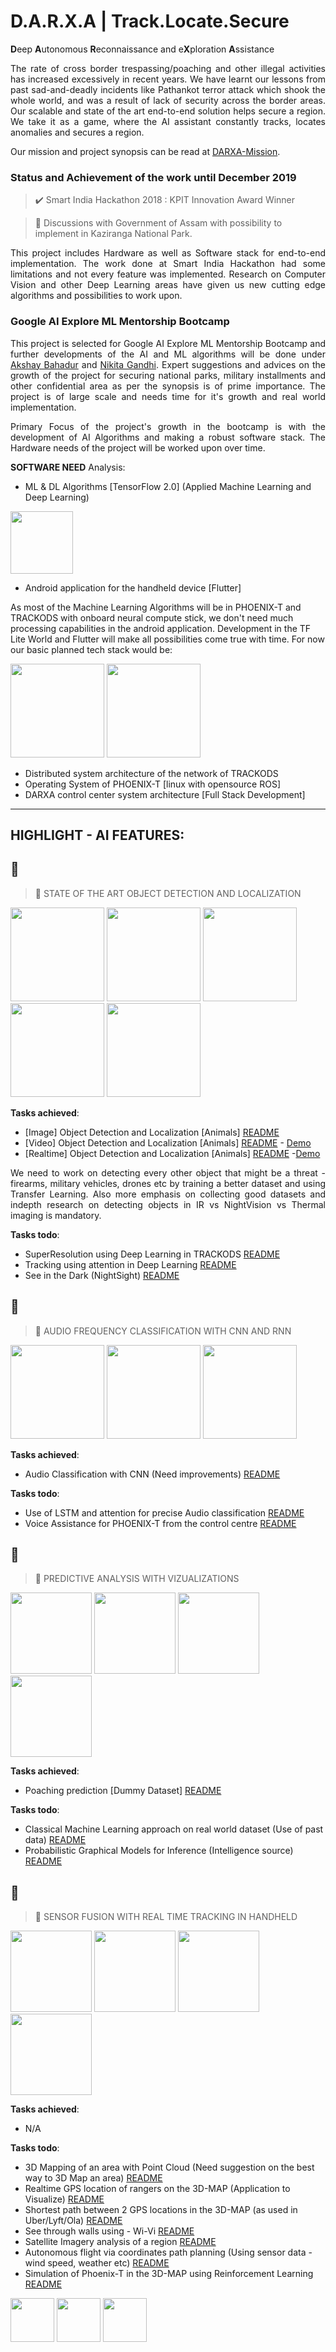 # D.A.R.X.A | Track.Locate.Secure
<b>D</b>eep <b>A</b>utonomous <b>R</b>econnaissance and e<b>X</b>ploration <b>A</b>ssistance</b>

<p align="justify">The rate of cross border trespassing/poaching and other illegal activities has increased excessively in recent years. We have learnt our lessons from past sad-and-deadly incidents like Pathankot terror attack which shook the whole world, and was a result of lack of security across the border areas. Our scalable and state of the art end-to-end solution helps secure a region. We take it as a game, where the AI assistant constantly tracks, locates anomalies and secures a region.</p>

Our mission and project synopsis can be read at [DARXA-Mission](http://www.darxa.in/mission.html).

### Status and Achievement of the work until December 2019

> ✔️ Smart India Hackathon 2018 : KPIT Innovation Award Winner

> 🔄 Discussions with Government of Assam with possibility to implement in Kaziranga National Park.

<p align=justify>This project includes Hardware as well as Software stack for end-to-end implementation. The work done at Smart India Hackathon had some limitations and not every feature was implemented. Research on Computer Vision and other Deep Learning areas have given us new cutting edge algorithms and possibilities to work upon.  </p>

### Google AI Explore ML Mentorship Bootcamp

<p align=justify>This project is selected for Google AI Explore ML Mentorship Bootcamp and further developments of the AI and ML algorithms will be done under <a href="https://www.linkedin.com/in/akshaybahadur21/">Akshay Bahadur</a> and <a href="https://www.linkedin.com/in/nikita-gandhi01/">Nikita Gandhi</a>. Expert suggestions and advices on the growth of the project for securing national parks, military installments and other confidential area as per the synopsis is of prime importance. The project is of large scale and needs time for it's growth and real world implementation.</p>

<p align=justify>Primary Focus of the project's growth in the bootcamp is with the development of AI Algorithms and making a robust software stack. The Hardware needs of the project will be worked upon over time.</p>

<b>SOFTWARE NEED</b> Analysis:

- ML & DL Algorithms [TensorFlow 2.0] (Applied Machine Learning and Deep Learning)

<img src="https://github.com/darxa/darxa-google-ai/blob/master/img/TF.png" height=100px>

- Android application for the handheld device [Flutter]

As most of the Machine Learning Algorithms will be in PHOENIX-T and TRACKODS with onboard neural compute stick, we don't need much processing capabilities in the android application. Development in the TF Lite World and Flutter will make all possibilities come true with time. For now our basic planned tech stack would be: 

<img src="https://github.com/darxa/darxa-google-ai/blob/master/img/tech_stack.png" height=150px><a> </a><img src="https://github.com/darxa/darxa-google-ai/blob/master/img/linux.png" height=150px>

- Distributed system architecture of the network of TRACKODS
- Operating System of PHOENIX-T [linux with opensource ROS]
- DARXA control center system architecture [Full Stack Development]


<hr />

## HIGHLIGHT - AI FEATURES:

## 🌌
> 🎄 STATE OF THE ART OBJECT DETECTION AND LOCALIZATION

<img src="https://github.com/darxa/darxa-google-ai/blob/master/img/obj/attention.png" height=150px><a> </a><img src="https://github.com/darxa/darxa-google-ai/blob/master/img/obj/dark.jpg" height=150px><a> </a><img src="https://github.com/darxa/darxa-google-ai/blob/master/img/obj/superres.jpg" height=150px><a> </a><img src="https://github.com/darxa/darxa-google-ai/blob/master/img/obj/thermal2.jpg" height=150px><a> </a><img src="https://github.com/darxa/darxa-google-ai/blob/master/img/obj/detect.png" height=150px>

<b>Tasks achieved</b>:
- [Image] Object Detection and Localization [Animals] [README]()
- [Video] Object Detection and Localization [Animals] [README]() - [Demo](https://youtu.be/sCrg1bD2Lno)
- [Realtime] Object Detection and Localization [Animals] [README]() -[Demo](https://youtu.be/qkzmv4ny7VM)

<p align="justify">We need to work on detecting every other object that might be a threat - firearms, military vehicles, drones etc by training a better dataset and using Transfer Learning. Also more emphasis on collecting good datasets and indepth research on detecting  objects in IR vs NightVision vs Thermal imaging is mandatory.</p>

<b>Tasks todo</b>:
- SuperResolution using Deep Learning in TRACKODS [README]()
- Tracking using attention in Deep Learning [README]()
- See in the Dark (NightSight) [README]()

## 🌌
> 🎄 AUDIO FREQUENCY CLASSIFICATION WITH CNN AND RNN

<img src="https://github.com/darxa/darxa-google-ai/blob/master/img/voice/spectr.png" height=150px><a> </a><img src="https://github.com/darxa/darxa-google-ai/blob/master/img/voice/lstm.png" height=150px><a> </a><img src="https://github.com/darxa/darxa-google-ai/blob/master/img/voice/wav.png" height=150px>

<b>Tasks achieved</b>:
- Audio Classification with CNN (Need improvements) [README]()

<b>Tasks todo</b>:
- Use of LSTM and attention for precise Audio classification [README]()
- Voice Assistance for PHOENIX-T from the control centre [README]()

## 🌌
> 🎄 PREDICTIVE ANALYSIS WITH VIZUALIZATIONS

<img src="https://github.com/darxa/darxa-google-ai/blob/master/img/pred/pgm.jpg" height=130px><a> </a><img src="https://github.com/darxa/darxa-google-ai/blob/master/img/pred/heat.jpg" height=130px><a> </a><img src="https://github.com/darxa/darxa-google-ai/blob/master/img/pred/data.png" height=130px><a> </a><img src="https://github.com/darxa/darxa-google-ai/blob/master/img/pred/event.gif" height=130px>

<b>Tasks achieved</b>:
- Poaching prediction [Dummy Dataset] [README]()

<b>Tasks todo</b>:
- Classical Machine Learning approach on real world dataset (Use of past data) [README]()
- Probabilistic Graphical Models for Inference (Intelligence source) [README]()

## 🌌
> 🎄 SENSOR FUSION WITH REAL TIME TRACKING IN HANDHELD

<img src="https://github.com/darxa/darxa-google-ai/blob/master/img/sensor_fuse/pc.jpg" height=130px><a> </a><img src="https://github.com/darxa/darxa-google-ai/blob/master/img/sensor_fuse/satellite.jpg" height=130px><a> </a><img src="https://github.com/darxa/darxa-google-ai/blob/master/img/sensor_fuse/wifi.jpg" height=130px><a> </a><img src="https://github.com/darxa/darxa-google-ai/blob/master/img/sensor_fuse/auto.PNG" height=130px>

<b>Tasks achieved</b>:
- N/A

<b>Tasks todo</b>:
- 3D Mapping of an area with Point Cloud (Need suggestion on the best way to 3D Map an area) [README]()
- Realtime GPS location of rangers on the 3D-MAP (Application to Visualize) [README]()
- Shortest path between 2 GPS locations in the 3D-MAP (as used in Uber/Lyft/Ola) [README]()
- See through walls using - Wi-Vi [README]()
- Satellite Imagery analysis of a region [README]()
- Autonomous flight via coordinates path planning (Using sensor data - wind speed, weather etc) [README]()
- Simulation of Phoenix-T in the 3D-MAP using Reinforcement Learning [README]()

<img src="https://github.com/darxa/darxa-google-ai/blob/master/img/sih.jpg" height=70px><a> </a><img src="https://github.com/darxa/darxa-google-ai/blob/master/img/kpit.jpg" height=70px><a> </a><img src="https://github.com/darxa/darxa-google-ai/blob/master/img/glogo.png" height=70px>
